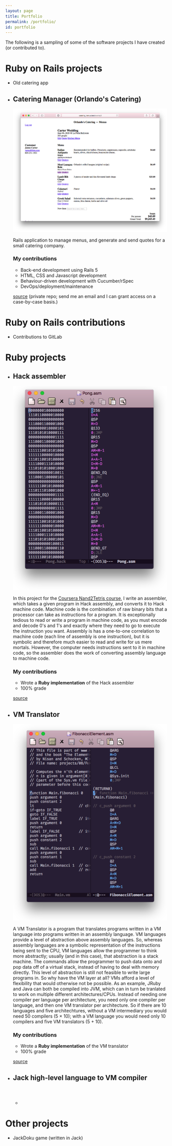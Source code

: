 ```yaml
---
layout: page
title: Portfolio
permalink: /portfolio/
id: portfolio
---
```

The following is a sampling of some of the software projects I have created (or
contributed to).

# Ruby on Rails projects
<ul>
<li>Old catering app</li>
<li>
<h2 class="project">Catering Manager (Orlando's Catering)</h2>
<img alt="Catering Manager app screenshot" src="/assets/catering_manager-screenshot.png"/>
<p class="description">
  Rails application to manage menus, and generate and send quotes for a small
  catering company.
</p>
<h3>My contributions</h3>
<ul>
	<li>Back-end development using Rails 5</li>
	<li>HTML, CSS and Javascript development</li>
	<li>Behaviour-driven development with Cucumber/rSpec</li>
	<li>DevOps/deployment/maintenance</li>
</ul>
<p class="source">
<a href="https://gitlab.com/fapapa/catering-menus">source</a>
(private repo; send me an email and I can grant access on a case-by-case basis.)
</p>
</li>
</ul>

# Ruby on Rails contributions
* Contributions to GitLab

# Ruby projects
<ul>
<li>
<h2 class="project">Hack assembler</h2>
<img alt="Two files side-by-side; a hack file and the same file after being
converted to assembly" src="/assets/hack_assembler-screenshot.png"/>
<p class="description">

  In this project for the <a
  href="https://www.coursera.org/learn/build-a-computer" title="Build a Modern Computer from First Principles: From Nand to Tetris">
  Coursera Nand2Tetris course</a>, I write an assembler, which takes a given
  program in Hack assembly, and converts it to Hack machine code. Machine code
  is the combination of raw binary bits that a processor can take as
  instructions for a program. It is exceptionally tedious to read or write a
  program in machine code, as you must encode and decode 0's and 1's and exactly
  where they need to go to execute the instruction you want. Assembly is has a
  one-to-one correlation to machine code (each line of assembly is one
  instruction), but it is symbolic and therefore much easier to read and write
  for us mere mortals. However, the computer needs instructions sent to it in
  machine code, so the assembler does the work of converting assembly language
  to machine code.

</p>
<h3>My contributions</h3>
<ul>
<li>Wrote a <strong>Ruby implementation</strong> of the Hack assembler</li>
<li>100% grade</li>
</ul>
<p class="source">
  <a href="https://gitlab.com/fapapa/nand2tetris-course/tree/master/projects/06">
  source
  </a>
</p>
</li>

<li>
<h2 class="project">VM Translator</h2>
<img alt="Two files side-by-side: a VM file and the same file after being converted to assembly"
src="/assets/vm_translator-screenshot.png"/>
<p class="description">

  A VM Translator is a program that translates programs written in a VM language
  into programs written in an assembly language. VM languages provide a level of
  abstraction above assembly languages. So, whereas assembly languages are a
  symbolic representation of the instructions being sent to the CPU, VM
  languages allow the programmer to think more abstractly; usually (and in this
  case), that abstraction is a stack machine. The commands allow the programmer
  to push data onto and pop data off of a virtual stack, instead of having to
  deal with memory directly. This level of abstraction is still not feasible to
  write large programs in. So why have the VM layer at all? VMs afford a level
  of flexibility that would otherwise not be possible. As an example, JRuby and
  Java can both be compiled into JVM, which can in turn be tranlated to work on
  multiple different architectures/CPUs. Instead of needing one compiler per
  language per architecture, you need only one compiler per language, and then
  one VM translator per architecture. So if there are 10 languages and five
  architechtures, without a VM intermediary you would need 50 compilers (5
  &times; 10); with a VM language you would need only 10 compilers and five VM
  translators (5 + 10).

</p>
<h3>My contributions</h3>
<ul>
<li> Wrote a <strong>Ruby implementation</strong> of the VM translator</li>
<li>100% grade</li>
</ul>
<p class="source"><a href="https://gitlab.com/fapapa/nand2tetris-course/tree/master/projects/08">source</a></p>
</li>
<li>
<h2 class="project">Jack high-level language to VM compiler</h2>
<img alt="" src=""/>
<p class="description"></p>
<h3></h3>
<ul>
<li></li>
</ul>
<p class="source"></p>
</li>
</ul>

# Other projects
* JackDoku game (written in Jack)
